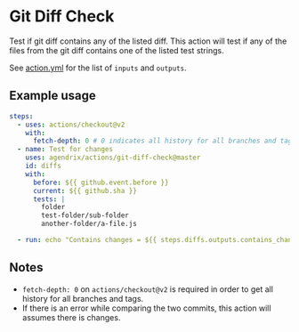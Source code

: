 # Git Diff Check

Test if git diff contains any of the listed diff.
This action will test if any of the files from the git diff contains one of the listed test strings.

See [action.yml](./action.yml) for the list of `inputs` and `outputs`.

## Example usage

```yaml
steps:
  - uses: actions/checkout@v2
    with:
      fetch-depth: 0 # 0 indicates all history for all branches and tags.
  - name: Test for changes
    uses: agendrix/actions/git-diff-check@master
    id: diffs
    with:
      before: ${{ github.event.before }}
      current: ${{ github.sha }}
      tests: |
        folder
        test-folder/sub-folder
        another-folder/a-file.js

  - run: echo "Contains changes = ${{ steps.diffs.outputs.contains_changes }}"
```

## Notes

- `fetch-depth: 0` on `actions/checkout@v2` is required in order to get all history for all branches and tags.
- If there is an error while comparing the two commits, this action will assumes there is changes.
